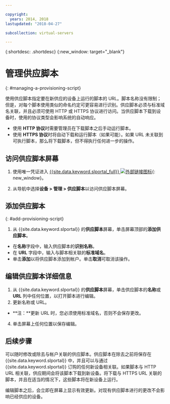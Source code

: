 ```yaml
---

copyright:
  years: 2014, 2018
lastupdated: "2018-04-27"

subcollection: virtual-servers

---
```


{:shortdesc: .shortdesc}
{:new_window: target="_blank"}

# 管理供应脚本
{: #managing-a-provisioning-script}

使用供应脚本指定要在新供应的设备上运行的脚本的 URL。脚本名称没有限制；但是，对每个脚本使用类似的命名约定可更容易进行识别。供应脚本必须与标准域名关联，并且必须可使用 HTTP 或 HTTPS 协议进行访问。当供应脚本下载到设备时，使用的协议类型会影响系统的自动响应。

* 使用 **HTTP 协议**时需要管理员在下载脚本之后手动运行脚本。
* 使用 **HTTPS 协议**时将自动下载和运行脚本（如果可能）。如果 URL 未关联到可执行脚本，那么将下载脚本，但不得执行任何进一步的操作。

## 访问供应脚本屏幕
1. 使用唯一凭证进入 [{{site.data.keyword.slportal_full}} ![外部链接图标](../icons/launch-glyph.svg "外部链接图标")](https://control.softlayer.com/){: new_window}。

2. 从导航中选择**设备 > 管理 > 供应脚本**以访问供应脚本屏幕。


## 添加供应脚本
{: #add-provisioning-script}

1. 从 {{site.data.keyword.slportal}} 的**供应脚本**屏幕，单击屏幕顶部的**添加供应脚本**。
* 在**名称**字段中，输入供应脚本的**识别名称**。
* 在 **URL** 字段中，输入与脚本相关联的**标准域名**。
* 单击**添加**以将供应脚本添加到帐户。单击**取消**可取消该操作。

## 编辑供应脚本详细信息

1. 从 {{site.data.keyword.slportal}} 的**供应脚本**屏幕，单击供应脚本的**名称**或 **URL** 列中任何位置，以打开脚本进行编辑。
3. 更新名称或 URL。
  * **注：**更新 URL 时，您必须使用标准域名，否则不会保存更改。
4. 单击屏幕上任何位置以保存编辑。

## 后续步骤

可以随时修改或除去与帐户关联的供应脚本。供应脚本在除去之前将保存在 {{site.data.keyword.slportal}} 中，并且可以与通过 {{site.data.keyword.slportal}} 订购的任何新设备相关联。如果脚本与 HTTP URL 相关联，供应期间会将该脚本下载到新设备。将下载与 HTTPS URL 关联的脚本，并且在适当的情况下，这些脚本将在新设备上运行。

编辑脚本之后，会立即在屏幕上显示有效更新。对现有供应脚本进行的更改不会影响已经供应的设备。
